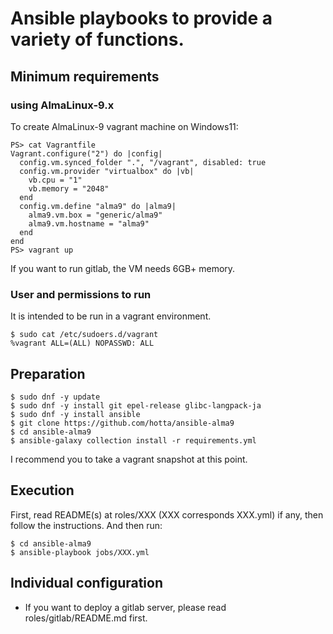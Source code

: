 # Ansible playbooks to provide a variety of functions.

## Minimum requirements

### using AlmaLinux-9.x

To create AlmaLinux-9 vagrant machine on Windows11:

```
PS> cat Vagrantfile
Vagrant.configure("2") do |config|
  config.vm.synced_folder ".", "/vagrant", disabled: true
  config.vm.provider "virtualbox" do |vb|
    vb.cpu = "1"
    vb.memory = "2048"
  end
  config.vm.define "alma9" do |alma9|
    alma9.vm.box = "generic/alma9"
    alma9.vm.hostname = "alma9"
  end
end
PS> vagrant up
```

If you want to run gitlab, the VM needs 6GB+ memory.

### User and permissions to run

It is intended to be run in a vagrant environment.

```
$ sudo cat /etc/sudoers.d/vagrant
%vagrant ALL=(ALL) NOPASSWD: ALL
```

## Preparation

```
$ sudo dnf -y update
$ sudo dnf -y install git epel-release glibc-langpack-ja
$ sudo dnf -y install ansible
$ git clone https://github.com/hotta/ansible-alma9 
$ cd ansible-alma9
$ ansible-galaxy collection install -r requirements.yml
```

I recommend you to take a vagrant snapshot at this point.

## Execution

First, read README(s) at roles/XXX (XXX corresponds XXX.yml) if any, then follow the instructions. 
And then run:

```
$ cd ansible-alma9
$ ansible-playbook jobs/XXX.yml
```

## Individual configuration

- If you want to deploy a gitlab server, please read roles/gitlab/README.md first.
